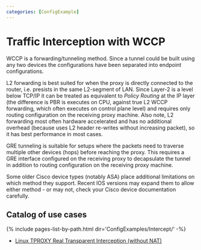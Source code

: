 ```yaml
---
categories: [ConfigExample]
---
```

# Traffic Interception with WCCP

WCCP is a forwarding/tunneling method. Since a tunnel could be built
using any two devices the configurations have been separated into
endpoint configurations.

L2 forwarding is best suited for when the proxy is directly connected to
the router, i.e. presists in the same L2-segment of LAN. Since Layer-2
is a level below TCP/IP it can be treated as equivalent to *Policy
Routing* at the IP layer (the difference is PBR is executes on CPU,
against true L2 WCCP forwarding, which often executes on control plane
level) and requires only routing configuration on the receiving proxy
machine. Also note, L2 forwarding most often hardware accelerated and
has no additional overhead (because uses L2 header re-writes without
increasing packet), so it has best performance in most cases.

GRE tunneling is suitable for setups where the packets need to traverse
multiple other devices (hops) before reaching the proxy. This requires a
GRE interface configured on the receiving proxy to decapsulate the
tunnel in addition to routing configuration on the receiving proxy
machine.

Some older Cisco device types (notably ASA) place additional limitations
on which method they support. Recent IOS versions may expand them to
allow either method - or may not, check your Cisco device documentation
carefully.

## Catalog of use cases

{% include pages-list-by-path.html dir='ConfigExamples/Intercept/' -%}
* [Linux TPROXY Real Transparent Interception (without NAT)](/Features/Tproxy4)

